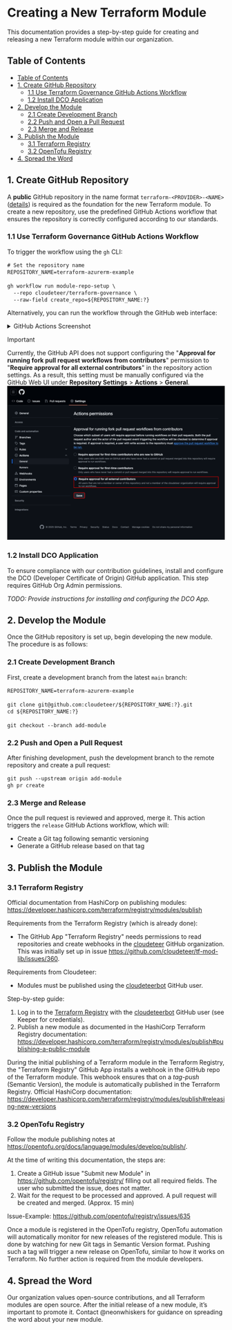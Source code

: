 # Creating a New Terraform Module

This documentation provides a step-by-step guide for creating and releasing a new Terraform module within our organization.

## Table of Contents

- [Table of Contents](#table-of-contents)
- [1. Create GitHub Repository](#1-create-github-repository)
  - [1.1 Use Terraform Governance GitHub Actions Workflow](#11-use-terraform-governance-github-actions-workflow)
  - [1.2 Install DCO Application](#12-install-dco-application)
- [2. Develop the Module](#2-develop-the-module)
  - [2.1 Create Development Branch](#21-create-development-branch)
  - [2.2 Push and Open a Pull Request](#22-push-and-open-a-pull-request)
  - [2.3 Merge and Release](#23-merge-and-release)
- [3. Publish the Module](#3-publish-the-module)
  - [3.1 Terraform Registry](#31-terraform-registry)
  - [3.2 OpenTofu Registry](#32-opentofu-registry)
- [4. Spread the Word](#4-spread-the-word)

## 1. Create GitHub Repository

A **public** GitHub repository in the name format `terraform-<PROVIDER>-<NAME>` ([details](https://developer.hashicorp.com/terraform/registry/modules/publish#requirements)) is required as the foundation for the new Terraform module. To create a new repository, use the predefined GitHub Actions workflow that ensures the repository is correctly configured according to our standards.

### 1.1 Use Terraform Governance GitHub Actions Workflow

To trigger the workflow using the `gh` CLI:

```shell
# Set the repository name
REPOSITORY_NAME=terraform-azurerm-example

gh workflow run module-repo-setup \
  --repo cloudeteer/terraform-governance \
  --raw-field create_repo=${REPOSITORY_NAME:?}
```

Alternatively, you can run the workflow through the GitHub web interface:

<details>
<summary>GitHub Actions Screenshot</summary>

![GitHub Actions Screenshot](./assets/github-terraform-governance-module-repo-setup.png)

</details>

> [!IMPORTANT]
> Currently, the GitHub API does not support configuring the "**Approval for running fork pull request workflows from contributors**" permission to "**Require approval for all external contributors**" in the repository action settings. As a result, this setting must be manually configured via the GitHub Web UI under **Repository Settings** > **Actions** > **General**.
> ![GitHub Repository Settings: Actions Permissions](assets/github-repository-actions-permissions-01.png)

### 1.2 Install DCO Application

To ensure compliance with our contribution guidelines, install and configure the DCO (Developer Certificate of Origin) GitHub application. This step requires GitHub Org Admin permissions.

_TODO: Provide instructions for installing and configuring the DCO App._

## 2. Develop the Module

Once the GitHub repository is set up, begin developing the new module. The procedure is as follows:

### 2.1 Create Development Branch

First, create a development branch from the latest `main` branch:

```shell
REPOSITORY_NAME=terraform-azurerm-example

git clone git@github.com:cloudeteer/${REPOSITORY_NAME:?}.git
cd ${REPOSITORY_NAME:?}

git checkout --branch add-module
```

### 2.2 Push and Open a Pull Request

After finishing development, push the development branch to the remote repository and create a pull request:

```shell
git push --upstream origin add-module
gh pr create
```

### 2.3 Merge and Release

Once the pull request is reviewed and approved, merge it. This action triggers the `release` GitHub Actions workflow, which will:

- Create a Git tag following semantic versioning
- Generate a GitHub release based on that tag

## 3. Publish the Module

### 3.1 Terraform Registry

Official documentation from HashiCorp on publishing modules: <https://developer.hashicorp.com/terraform/registry/modules/publish>

Requirements from the Terraform Registry (which is already done):

- The GitHub App "Terraform Registry" needs permissions to read repositories and create webhooks in the [cloudeteer](https://github.com/cloudeteer) GitHub organization. This was initially set up in issue <https://github.com/cloudeteer/tf-mod-lib/issues/360>.

Requirements from Cloudeteer:

- Modules must be published using the [cloudeteerbot](https://github.com/cloudeteerbot) GitHub user.

Step-by-step guide:

1. Log in to the [Terraform Registry](https://registry.terraform.io/) with the [cloudeteerbot](https://github.com/cloudeteerbot) GitHub user (see Keeper for credentials).
2. Publish a new module as documented in the HashiCorp Terraform Registry documentation: <https://developer.hashicorp.com/terraform/registry/modules/publish#publishing-a-public-module>

During the initial publishing of a Terraform module in the Terraform Registry, the "Terraform Registry" GitHub App installs a webhook in the GitHub repo of the Terraform module. This webhook ensures that on a _tag-push_ (Semantic Version), the module is automatically published in the Terraform Registry. Official HashiCorp documentation: <https://developer.hashicorp.com/terraform/registry/modules/publish#releasing-new-versions>

### 3.2 OpenTofu Registry

Follow the module publishing notes at <https://opentofu.org/docs/language/modules/develop/publish/>.

At the time of writing this documentation, the steps are:

1. Create a GitHub issue "Submit new Module" in <https://github.com/opentofu/registry/> filling out all required fields. The user who submitted the issue, does not matter.
2. Wait for the request to be processed and approved. A pull request will be created and merged. (Approx. 15 min)

Issue-Example: <https://github.com/opentofu/registry/issues/635>

Once a module is registered in the OpenTofu registry, OpenTofu automation will automatically monitor for new releases of the registered module. This is done by watching for new Git tags in Semantic Version format. Pushing such a tag will trigger a new release on OpenTofu, similar to how it works on Terraform. No further action is required from the module developers.

## 4. Spread the Word

Our organization values open-source contributions, and all Terraform modules are open source. After the initial release of a new module, it’s important to promote it. Contact @neonwhiskers for guidance on spreading the word about your new module.
